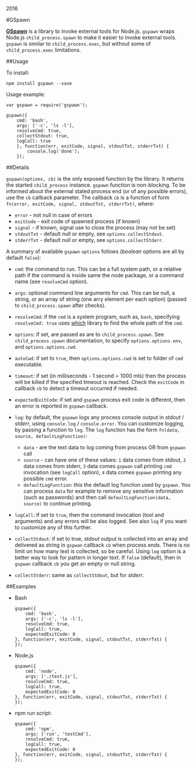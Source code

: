 2016

#GSpawn

<!--- tags: javascript nodejs -->

**[GSpawn](https://www.npmjs.com/package/gspawn)** is a library to invoke external tools for Node.js. `gspawn` wraps Node.js `child_process.spawn` to make it easier to invoke external tools. `gspawn` is similar to `child_process.exec`, but without some of `child_process.exec` limitations.

##Usage

To install:

```
npm install gspawn --save
```

Usage example:

```
var gspawn = require('gspawn');

gspawn({
    cmd: 'bash',
    args: ['-c', 'ls -l'],
    resolveCmd: true,
    collectStdout: true,
    logCall: true
    }, function(err, exitCode, signal, stdoutTxt, stderrTxt) {
        console.log('done');
    });
```

##Details

`gspawn(options, cb)` is the only exposed function by the library. It returns the started `child_process` instance. `gspawn` function is non-blocking. To be informed about the external stated process end (or of any possible errors), use the `cb` callback parameter. The callback `cb` is a function of form `fn(error, exitCode, signal, stdoutTxt, stderrTxt)`, where:
    
* `error` - not null in case of errors
* `exitCode` - exit code of spawned process (if known)
* `signal` - if known, signal use to close the process (may not be set)
* `stdoutTxt` - default null or empty, see `options.collectStdout`.
* `stderrTxt` - default null or empty, see `options.collectStderr`.

A summary of available `gspawn` `options` follows (*boolean* options are all by default `false`):

* `cmd`: the command to run. This can be a full system path, or a relative path if the command is inside same the node package, or a command name (see `resolveCmd` option).

* `args`: optional command line arguments for `cmd`. This can be null, a string, or an array of string (one arry element per each option) (passed to `child_process.spawn` after checks).

* `resolveCmd`: if the `cmd` is a system program, such as, `bash`, specifying `resolveCmd: true` uses [which](https://github.com/npm/node-which) library to find the whole path of the `cmd`.

* `options`: if set, are passed as are to `child_process.spawn`. See `child_process.spawn` documentation, to specify `options.options.env`, and `options.options.cwd`.

* `autoCwd`: if set to `true`, then `options.options.cwd` is set to folder of `cmd` executable.

* `timeout`: if set (in milliseconds - 1 second = 1000 mls) then the process will be killed if the specified timeout is reached. Check the `exitCode` in callback `cb` to detect a timeout occurred if needed.

* `expectedExitCode`: if set and `gspawn` process exit code is different, then an error is reported in `gspawn` callback. 

* `log`: by default, the `gspawn` logs any process console output in *stdout* / *stderr*, using `console.log` / `console.error`. You can customize logging, by passing a function to `log`. The `log` function has the form `fn(data, source, defaultLogFunction)`:
    * `data` - are the text data to log coming from process OR from `gspwan` call
    * `source` - can have one of these values: `1` data comes from stdout, `2` data comes from stderr, `3` data comes `gspwan` call printing `cmd` invocation (see `logCall` option), `4` data comes `gspawn` printing any possible `cmd` error.
    * `defaultLogFunction`: this the default log function used by `gspawn`. You can process `data` for example to remove any sensitive information (such as passwords) and then call `defaultLogFunction(data, source)` to continue printing.

* `logCall`: if set to `true`, then the command invocation (tool and arguments) and any errors will be also logged. See also `log` if you want to customize any of this further.

* `collectStdout`: if set to true, *stdout* output is collected into an array and delivered as string in `gspwan` callback `cb` when process ends. There is no limit on how many text is collected, so be careful. Using `log` option is a better way to look for pattern in longer text. If `false` (default), then in `gspwan` callback `cb` you get an empty or null string.

* `collectStderr`: same as `collectStdout`, but for *stderr*. 

##Examples

* Bash

    ```
    gspawn({
        cmd: 'bash',
        args: ['-c', 'ls -l'],
        resolveCmd: true,
        logCall: true,
        expectedExitCode: 0
    }, function(err, exitCode, signal, stdoutTxt, stderrTxt) {
    });    
    ```

* Node.js

    ```
    gspawn({
        cmd: 'node',
        args: ['./test.js'],
        resolveCmd: true,
        logCall: true,
        expectedExitCode: 0
    }, function(err, exitCode, signal, stdoutTxt, stderrTxt) {
    });
    ```

* npm run script:

    ```
    gspawn({
        cmd: 'npm',
        args: ['run', 'testCmd'],
        resolveCmd: true,
        logCall: true,
        expectedExitCode: 0
    }, function(err, exitCode, signal, stdoutTxt, stderrTxt) {
    });
    ```

